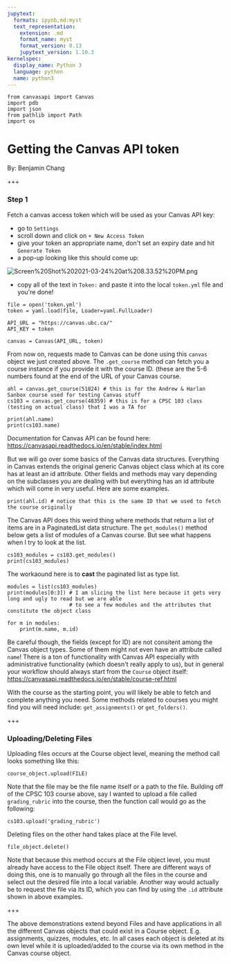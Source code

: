 ```yaml
---
jupytext:
  formats: ipynb,md:myst
  text_representation:
    extension: .md
    format_name: myst
    format_version: 0.13
    jupytext_version: 1.10.3
kernelspec:
  display_name: Python 3
  language: python
  name: python3
---
```


```{code-cell} ipython3
from canvasapi import Canvas
import pdb
import json
from pathlib import Path
import os
```

# Getting the Canvas API token

By: Benjamin Chang

+++

### Step 1

Fetch a canvas access token which will be used as your Canvas API key:

- go to `Settings`
- scroll down and click on `+ New Access Token`
- give your token an appropriate name, don't set an expiry date and hit `Generate Token`
- a pop-up looking like this should come up:

![Screen%20Shot%202021-03-24%20at%208.33.52%20PM.png](attachment:Screen%20Shot%202021-03-24%20at%208.33.52%20PM.png)

- copy all of the text in `Token:` and paste it into the local `token.yml` file and you're done!

```{code-cell} ipython3
file = open('token.yml')
token = yaml.load(file, Loader=yaml.FullLoader)

API_URL = "https://canvas.ubc.ca/"
API_KEY = token

canvas = Canvas(API_URL, token)
```

From now on, requests made to Canvas can be done using this `canvas` object we just created above. The `.get_course` method can fetch you a course instance if you provide it with the course ID. (these are the 5-6 numbers found at the end of the URL of your Canvas course.

```{code-cell} ipython3
ahl = canvas.get_course(51824) # this is for the Andrew & Harlan Sanbox course used for testing Canvas stuff
cs103 = canvas.get_course(48359) # this is for a CPSC 103 class (testing on actual class) that I was a TA for
```

```{code-cell} ipython3
print(ahl.name)
print(cs103.name)
```

Documentation for Canvas API can be found here: https://canvasapi.readthedocs.io/en/stable/index.html

But we will go over some basics of the Canvas data structures. Everything in Canvas extends the original generic Canvas object class which at its core has at least an id attribute. Other fields and methods may vary depending on the subclasses you are dealing with but everything has an id attribute which will come in very useful. Here are some examples.

```{code-cell} ipython3
print(ahl.id) # notice that this is the same ID that we used to fetch the course originally
```

The Canvas API does this weird thing where methods that return a list of items are in a PaginatedList data structure. The `get_modules()` method below gets a list of modules of a Canvas course. But see what happens when I try to look at the list.

```{code-cell} ipython3
cs103_modules = cs103.get_modules() 
print(cs103_modules)
```

The workaound here is to **cast** the paginated list as type list.

```{code-cell} ipython3
modules = list(cs103_modules)
print(modules[0:3]) # I am slicing the list here because it gets very long and ugly to read but we are able
                    # to see a few modules and the attributes that constitute the object class
```

```{code-cell} ipython3
for m in modules:
    print(m.name, m.id)
```

Be careful though, the fields (except for ID) are not consitent among the Canvas object types. Some of them might not even have an attribute called `name`! There is a ton of functionality with Canvas API especially with administrative functionality (which doesn't really apply to us), but in general your workflow should always start from the `Course` object itself: https://canvasapi.readthedocs.io/en/stable/course-ref.html 

With the course as the starting point, you will likely be able to fetch and complete anything you need. Some methods related to courses you might find you will need include: `get_assignments()` or `get_folders()`.

+++

### Uploading/Deleting Files

Uploading files occurs at the Course object level, meaning the method call looks something like this:

`course_object.upload(FILE)`

Note that the file may be the file name itself or a path to the file. Building off of the CPSC 103 course above, say I wanted to upload a file called `grading_rubric` into the course, then the function call would go as the following: 

`cs103.upload('grading_rubric')`

Deleting files on the other hand takes place at the File level.

`file_object.delete()`

Note that because this method occurs at the File object level, you must already have access to the File object itself. There are different ways of doing this, one is to manually go through all the files in the course and select out the desired file into a local variable. Another way would actually be to request the file via its ID, which you can find by using the `.id` attribute shown in above examples.

+++

The above demonstrations extend beyond Files and have applications in all the different Canvas objects that could exist in a Course object. E.g. assignments, quizzes, modules, etc. In all cases each object is deleted at its own level while it is uploaded/added to the course via its own method in the Canvas course object.
